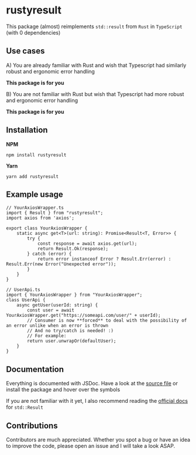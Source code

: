 # rustyresult

This package (almost) reimplements ``std::result`` from ``Rust`` in ``TypeScript`` (with 0 dependencies)

## Use cases

A) You are already familiar with Rust and wish that Typescript had similarly robust and ergonomic error handling <br/>

**This package is for you** <br/>

B) You are not familiar with Rust but wish that Typescript had more robust and ergonomic error handling <br/>

**This package is for you** <br/>

## Installation

**NPM**

``npm install rustyresult``

**Yarn**

``yarn add rustyresult``

## Example usage
```
// YourAxiosWrapper.ts
import { Result } from "rustyresult";
import axios from 'axios';

export class YourAxiosWrapper {
    static async get<T>(url: string): Promise<Result<T, Error>> {
        try {
            const response = await axios.get(url);
            return Result.Ok(response);
        } catch (error) {
            return error instanceof Error ? Result.Err(error) : Result.Err(new Error("Unexpected error"));
        }
    }
}

// UserApi.ts
import { YourAxiosWrapper } from "YourAxiosWrapper";
class UserApi {
    async getUser(userId: string) {
        const user = await YourAxiosWrapper.get("https://someapi.com/user/" + userId);
        // Consumer is now **forced** to deal with the possibility of an error unlike when an error is thrown 
        // And no try/catch is needed! :)
        // For example:
        return user.unwrapOr(defaultUser);
    }
}
```

## Documentation

Everything is documented with JSDoc. Have a look at the [source file](./src/index.ts) or install the package and hover over the symbols <br/> 

If you are not familiar with it yet, I also recommend reading the [official docs](https://doc.rust-lang.org/std/result/) for ``std::Result`` 


## Contributions

Contributors are much appreciated. Whether you spot a bug or have an idea to improve the code, please open an issue and I will take a look ASAP. 
